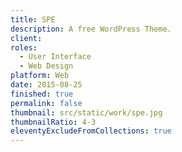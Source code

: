 ```yaml
---
title: SPE
description: A free WordPress Theme.
client: 
roles:
  - User Interface
  - Web Design
platform: Web
date: 2015-08-25
finished: true
permalink: false
thumbnail: src/static/work/spe.jpg
thumbnailRatio: 4-3
eleventyExcludeFromCollections: true
---
```

